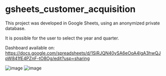 # gsheets_customer_acquisition
This project was developed in Google Sheets, using an anonymized private database.

It is possible for the user to select the year and quarter.

Dashboard available on:
https://docs.google.com/spreadsheets/d/1SiRJQN40ySA6eOoA4lgA3hwQJpW841fE4PZnF-tO8Og/edit?usp=sharing

![image](https://github.com/marciaback/gsheets_customer_acquisition/assets/45545675/035fd9c1-a9da-42a7-b058-ce1ba3fa0eaa)
![image](https://github.com/marciaback/gsheets_customer_acquisition/assets/45545675/20744203-b44a-46e1-9d41-a4232fb24ad5)
